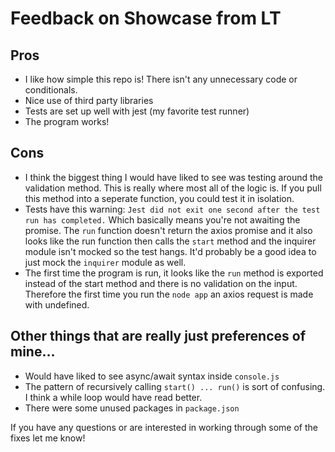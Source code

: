 # Feedback on Showcase from LT

## Pros
- I like how simple this repo is! There isn't any unnecessary code or conditionals.
- Nice use of third party libraries
- Tests are set up well with jest (my favorite test runner)
- The program works!

## Cons
- I think the biggest thing I would have liked to see was testing around the validation method. This is really where most all of the logic is. If you pull this method into a seperate function, you could test it in isolation.
- Tests have this warning: `Jest did not exit one second after the test run has completed.` Which basically means you're not awaiting the promise. The `run` function doesn't return the axios promise and it also looks like the run function then calls the `start` method and the inquirer module isn't mocked so the test hangs. It'd probably be a good idea to just mock the `inquirer` module as well.
- The first time the program is run, it looks like the `run` method is exported instead of the start method and there is no validation on the input. Therefore the first time you run the `node app` an axios request is made with undefined.


## Other things that are really just preferences of mine...
- Would have liked to see async/await syntax inside `console.js`
- The pattern of recursively calling `start() ... run()` is sort of confusing. I think a while loop would have read better.
- There were some unused packages in `package.json`

If you have any questions or are interested in working through some of the fixes let me know!

